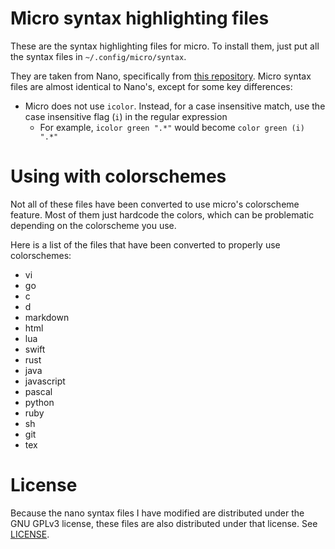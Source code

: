 # Micro syntax highlighting files

These are the syntax highlighting files for micro. To install them, just
put all the syntax files in `~/.config/micro/syntax`.

They are taken from Nano, specifically from [this repository](https://github.com/scopatz/nanorc).
Micro syntax files are almost identical to Nano's, except for some key differences:

* Micro does not use `icolor`. Instead, for a case insensitive match, use the case insensitive flag (`i`) in the regular expression
    * For example, `icolor green ".*"` would become `color green (i) ".*"`

# Using with colorschemes

Not all of these files have been converted to use micro's colorscheme feature. Most of them just hardcode the colors, which
can be problematic depending on the colorscheme you use.

Here is a list of the files that have been converted to properly use colorschemes:

* vi
* go
* c
* d
* markdown
* html
* lua
* swift
* rust
* java
* javascript
* pascal
* python
* ruby
* sh
* git
* tex

# License

Because the nano syntax files I have modified are distributed under the GNU GPLv3 license, these files are also distributed
under that license. See [LICENSE](LICENSE).
